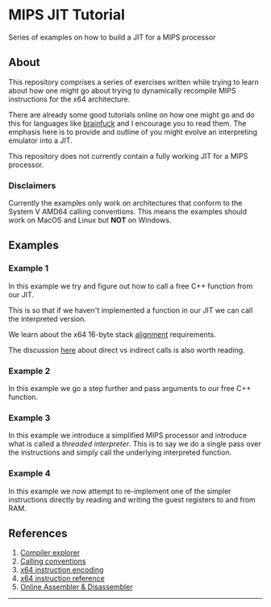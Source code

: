 # MIPS JIT Tutorial
Series of examples on how to build a JIT for a MIPS processor

## About
This repository comprises a series of exercises written while trying to learn about how one might go about trying to dynamically recompile MIPS instructions for the x64 architecture.

There are already some good tutorials online on how one might go and do this for languages like [brainfuck][bendersky-jit-tutorial] and I encourage you to read them. The emphasis here is to provide and outline of you might evolve an interpreting emulator into a JIT.

This repository does not currently contain a fully working JIT for a MIPS processor.

### Disclaimers
Currently the examples only work on architectures that conform to the System V AMD64 calling conventions. This means the examples should work on MacOS and Linux but **NOT** on Windows.

## Examples

### Example 1
In this example we try and figure out how to call a free C++ function from our JIT.

This is so that if we haven't implemented a function in our JIT we can call the interpreted version.

We learn about the x64 16-byte stack [alignment][x64-stack-alignment] requirements.

The discussion [here][x64-call-absolute] about direct vs indirect calls is also worth reading.

### Example 2
In this example we go a step further and pass arguments to our free C++ function.

### Example 3
In this example we introduce a simplified MIPS processor and introduce what is called a _threaded interpreter_. This is to say we do a single pass over the instructions and simply call the underlying interpreted function.

### Example 4
In this example we now attempt to re-implement one of the simpler instructions directly by reading and writing the guest registers to and from RAM.

## References

1. [Compiler explorer](https://godbolt.org)
1. [Calling conventions](https://www.agner.org/optimize/calling_conventions.pdf)
1. [x64 instruction encoding](https://wiki.osdev.org/X86-64_Instruction_Encoding)
1. [x64 instruction reference](https://www.felixcloutier.com/x86/)
1. [Online Assembler & Disassembler](https://defuse.ca/online-x86-assembler.htm)

***

[bendersky-jit-tutorial]: https://eli.thegreenplace.net/2017/adventures-in-jit-compilation-part-2-an-x64-jit/
[x64-stack-alignment]: https://users.rust-lang.org/t/jit-stack-protection-woes/6710
[x64-call-absolute]: https://stackoverflow.com/questions/19552158/call-an-absolute-pointer-in-x86-machine-code?noredirect=1&lq=1

